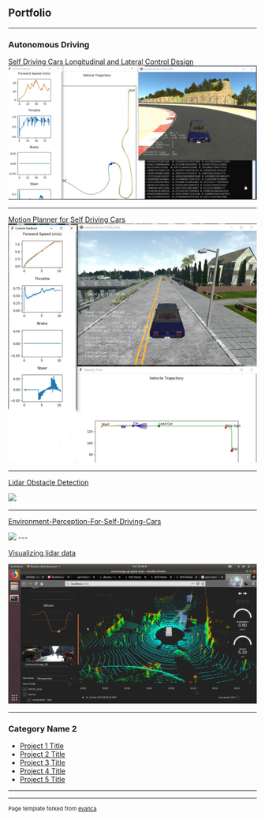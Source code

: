 ## Portfolio

---

### Autonomous Driving 

[Self Driving Cars Longitudinal and Lateral Control Design](https://github.com/enginBozkurt/SelfDrivingCarsControlDesign)
<img src="images/control.jpg?raw=true"/>

---
[Motion Planner for Self Driving Cars](https://github.com/enginBozkurt/MotionPlanner)
<img src="images/motion.jpg?raw=true"/>

---
[Lidar Obstacle Detection](https://github.com/enginBozkurt/LidarObstacleDetection)

<img src="images/lidar.gif?raw=true"/>

---

[Environment-Perception-For-Self-Driving-Cars](https://github.com/enginBozkurt/Environment-Perception-For-Self-Driving-Cars)

<img src="images/envpercep.png?raw=true"/>
---

[Visualizing lidar data](https://github.com/enginBozkurt/Visualizing-lidar-data)

<img src="images/58125546-7924eb00-7c19-11e9-93e1-c69c5465edb9.png?raw=true"/>

---



### Category Name 2

- [Project 1 Title](http://example.com/)
- [Project 2 Title](http://example.com/)
- [Project 3 Title](http://example.com/)
- [Project 4 Title](http://example.com/)
- [Project 5 Title](http://example.com/)

---




---
<p style="font-size:11px">Page template forked from <a href="https://github.com/evanca/quick-portfolio">evanca</a></p>
<!-- Remove above link if you don't want to attibute -->

